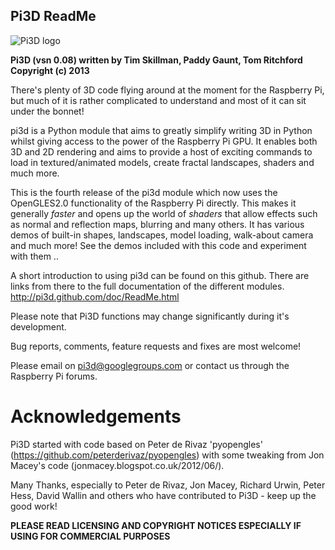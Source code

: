 ## **Pi3D ReadMe**

![Pi3D logo](pi3d.github.com/html/_images/rpilogoshad128.png)

**Pi3D (vsn 0.08) written by Tim Skillman, Paddy Gaunt, Tom Ritchford Copyright (c) 2013**

There's plenty of 3D code flying around at the moment for the Raspberry Pi,
but much of it is rather complicated to understand and most of it can sit
under the bonnet!

pi3d is a Python module that aims to greatly simplify writing 3D in Python
whilst giving access to the power of the Raspberry Pi GPU. It enables both
3D and 2D rendering and aims to provide a host of exciting commands to load
in textured/animated models, create fractal landscapes, shaders and much more.

This is the fourth release of the pi3d module which now uses the OpenGLES2.0
functionality of the Raspberry Pi directly. This makes it generally *faster*
and opens up the world of *shaders* that allow effects such as normal and 
reflection maps, blurring and many others. It has various demos of built-in
shapes, landscapes, model loading, walk-about camera and much more! See the demos
included with this code and experiment with them ..

A short introduction to using pi3d can be found on this github. There are links from there
to the full documentation of the different modules.
http://pi3d.github.com/doc/ReadMe.html

Please note that Pi3D functions may change significantly during it's development.

Bug reports, comments, feature requests and fixes are most welcome!

Please email on pi3d@googlegroups.com or contact us through the Raspberry Pi forums.

# Acknowledgements

Pi3D started with code based on Peter de Rivaz 'pyopengles' (https://github.com/peterderivaz/pyopengles)
with some tweaking from Jon Macey's code (jonmacey.blogspot.co.uk/2012/06/). 

Many Thanks, especially to Peter de Rivaz, Jon Macey, Richard Urwin, Peter Hess, David Wallin
and others who have contributed to Pi3D - keep up the good work!

**PLEASE READ LICENSING AND COPYRIGHT NOTICES ESPECIALLY IF USING FOR COMMERCIAL PURPOSES**
